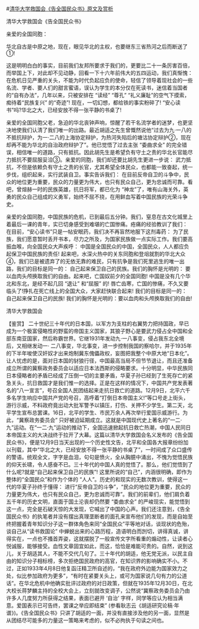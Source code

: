#[清华大学救国会《告全国民众书》原文及赏析](https://www.vrrw.net/wx/10059.html)

清华大学救国会《告全国民众书》

亲爱的全国同胞：

华北自古是中原之地，现在，眼见华北的主权，也要继东三省热河之后而断送了①!

这是明明白白的事实，目前我们友邦所要求于我们的，更要比二十一条厉害百倍，而举国上下，对此却不见动静，回看一下十六年前伟大的五四运动，我们真惭愧： 在危机日见严重的关头，不能为时代负起应负的使命，轻信了领导着现社会的一些名流、学者、要人们的甜言蜜语，误认为学生的本分仅在死读书，迷信着当国者的“自有办法”，几年以来，只被安排在 “读经” “尊孔” “礼义廉耻”的空气下摸索，痴待着“民族复兴” 的“奇迹”! 现在，一切幻想，都给铁的事实粉碎了! “安心读书”吗?华北之大，已经安放不得一张平静的书桌了!

亲爱的全国同胞父老，急迫的华北丧钟声响，惊醒了若干名流学者的迷梦，也更坚决地使我们认清了我们唯一的出路。最近胡适之先生曾慨然说他“过去为九·一八的不抵抗辩护，为一·二八的上海协定辩护，为热河失陷后的塘沽协定辩护②，现在却再不能为华北的自治政府辩护了”。他已觉悟了过去主张 “委曲求全” 的完全错误，相信唯一的道路，只有抵抗。因此胡先生是希望负有守土之责的华北长官能尽力抵抗不要屈服妥洽③。亲爱的同胞，我们却还要比胡先生更进一步说： 武力抵抗，不但是依赖负有守土之责的长官，尤其希望全体民众，也都能一致奋起，统一步伐，组织起来，实行武装自卫。事实告诉我们： 在目前反帝自卫的斗争中，民众的地位更为重要，民众的力量更为伟大，也只有民众自己，更为忠诚而可靠。看吧，曾煊赫一时的民族英雄，抗日将军，都已化为 “神龙”了，唯有山海关外，英勇的民众自己组成的义勇军，始终不屈不挠，在用鲜血写着中国民族的光荣斗争史。

亲爱的全国同胞，中国民族的危机，已到最后五分钟。我们，窒息在古文化城里上着最后一课的青年，实已切身感受到难堪的亡国惨痛。疮痛的经验教训了我们： 在目前，“安心读书”只是一帖安眠药，我们决不再盲然地服下这剂毒药： 为了民族，我们愿意暂时丢开书本，尽力之所及，为国家民族做一点实际工作。我们要高振血喉，向全国民众大声疾呼： 中国是全国民众的中国，全国民众，人人都应负起保卫中国民族的责任! 起来吧，水深火热中的关东同胞和登俎就割的华北大众④，我们已是被遗弃了的无依无靠的难民，只有抗争是我们死里逃生的唯一出路，我们的目标是同一的： 自己起来保卫自己的民族。我们的胸怀是光明的： 要以血肉头颅换取我们的自由。起来吧，亡国奴前夕的全国同胞! 中国是没有几个华北和东北，是经不起几回 “退让” 和“屈服” 的! 唇亡齿寒，亡国的惨痛，不久又要临头了!挣扎在死亡线上的全国大众，大家赶快联合起来! 我们的目标是同一的： 自己起来保卫自己的民族! 我们的胸怀是光明的：要以血肉和头颅换取我们的自由!

清华大学救国会



【鉴赏】 二十世纪三十年代的日本国，以军方为支柱的右翼势力把持国政，早已成为一个极富侵略性的野蛮的帝国主义国家，其狼子野心是要武力侵占全中国和全部东南亚国家，然后称霸世界。它继1931年发动九·一八事变，侵占我东北全境后，又相继发动一· 二八事变，华北事变，进一步控制我国的察哈尔，并于1935年的下半年唆使汉奸奴才出来炮制冀东傀儡政权，妄图把我整个中原大地“日本化”。让人忧虑的是，面对日本国的豺狼行径，中国最高当局不但节节退让，而且还准备成立所谓的冀察政务委员会以适应日本法西斯的侵略要求。十分明显，中华民族同日本侵略者的矛盾已经成了压倒一切的主要矛盾，华夏子孙已经到了生死存亡的紧急关头，抗日救国才是我们惟一的选择。正是在这样的情况下，中国共产党发表著名的“八一宣言”，号召全国人民团结起来走抗日救亡的道路。12月9日，北平六千多名学生响应中国共产党的号召，高呼着“打倒日本帝国主义!”等口号走上街头，游行示威，不料政府竟出动大批军警予以镇压，打伤、关押不少学生。第二天，北平学生宣布总罢课。16日，北平的学生、市民万余人再次举行爱国示威游行。为此，“冀察政务委员会” 只好被迫延期成立。这就是中国现代史上著名的“一二·九”运动。在“一二·九”运动的推动下，全国迅速掀起抗日救亡热潮，中国人民同日本帝国主义的大决战终于拉开了大幕。这篇以清华大学救国会名义发布的《告全国民众书》，便是12月9日当天出现的一个历史性文告，北平和全国各大报章纷纷加以刊载，其中“华北之大，已经安放不得一张平静的书桌了”，一时间成了众口盛传的警语。统观全文，字字是血泪，句句是愤火，全从胸臆中涌出，不愧为觉悟民族的仰天长啸，令人感奋不已。三十年代的中国人真的觉悟了。那么，他们觉悟到了什么呢?就是“自己起来保卫自己的民族”! 这里所说的“自己”，内涵很明确，即作为整体的“全国民众”和作为个体的 “人人”。历史的和现实的无数次教训，使得这一代的华夏子孙终于懂得： 进行“反帝自卫的斗争”，“民众的地位更为重要，民众的力量更为伟大，也只有民众自己，更为忠诚而可靠”。我们的前辈们，他们肩负着五千年的历史文明，直面于国土沦丧却仍然要 “委曲求全” 的严峻现实，能觉悟到这一点，完全是石破天惊的大发现，它喊出了中国的心声。我们还注意到，《告全国民众书》的执笔者并没有摆出真理垄断者的面孔来宣布他们的发现，而是自始至终把握着青年知识分子这一群体角色来同“全国民众”平等地对话，谈现状的危殆，谈自己从“读书救国论” 中蝉蜕出来的心路历程，造语明白而剀切，讲得真诚，讲得实在，一点也不搔首弄姿，这就摆脱了一般宣传文字所看重的煽动性，让读者心悦诚服，能够接受。血性文章固宜如此，而这，恰恰是难能可贵的。自然，说到这儿，关于胡适其人，不能不交代几句了。三十年代的胡适，他无党无派，以民主自由的知识分子相标榜，多次拒绝国民政府的高官，在知识界的影响确实不小。不过，正如1933年4月8日他复函汪精卫所自述的，“我在政府外边能为国家效力之处，似比参加政府为更多”，“有时在紧要关头上，或可为国家说几句有力的公道话”。在华北危机中他确实批评过政府的对日政策，但就在1935年12月30日，在北大校长蒋梦麟主持的全校大会上，立刻就改变调子，公然说“冀察政务委员会乃由许多人几度努力所获得之结果，表面已避开 ‘自治’ 字样，同学等应认为相当满意。爱国表示已可告终，罢课之举应即结束” (参看耿志云《胡适研究论稿·年谱》)。《告全国民众书》只讲了胡适的一面，并没有直接涉及他的另一面，显然是从团结尽可能多的力量这一策略来考虑的，似不必拘执于句读之间也。

